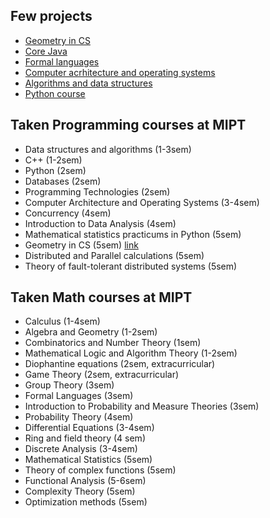 ## Few projects

* [Geometry in CS](gcs)
* [Core Java](java)
* [Formal languages](formal_languages)
* [Computer acrhitecture and operating systems](caos)
* [Algorithms and data structures](aads)
* [Python course](python)


## Taken Programming courses at MIPT

* Data structures and algorithms (1-3sem)
* C++ (1-2sem)
* Python (2sem)
* Databases (2sem)
* Programming Technologies (2sem)
* Computer Architecture and Operating Systems (3-4sem)
* Concurrency (4sem)
* Introduction to Data Analysis (4sem)
* Mathematical statistics practicums in Python (5sem)
* Geometry in CS (5sem) [link](https://nvbogachev.netlify.app/teaching/gcs20f/)
* Distributed and Parallel calculations (5sem)
* Theory of fault-tolerant distributed systems (5sem)


## Taken Math courses at MIPT

* Calculus (1-4sem)
* Algebra and Geometry (1-2sem)
* Combinatorics and Number Theory (1sem)
* Mathematical Logic and Algorithm Theory (1-2sem)
* Diophantine equations (2sem, extracurricular)
* Game Theory (2sem, extracurricular)
* Group Theory (3sem)
* Formal Languages (3sem)
* Introduction to Probability and Measure Theories (3sem)
* Probability Theory (4sem)
* Differential Equations (3-4sem)
* Ring and field theory (4 sem)
* Discrete Analysis (3-4sem)
* Mathematical Statistics (5sem)
* Theory of complex functions (5sem)
* Functional Analysis (5-6sem)
* Complexity Theory (5sem)
* Optimization methods (5sem)
